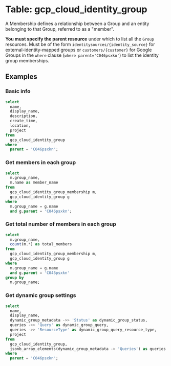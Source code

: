 # Table: gcp_cloud_identity_group

A Membership defines a relationship between a Group and an entity belonging to that Group, referred to as a "member".

**You must specify the parent resource** under which to list all the `Group` resources. Must be of the form `identitysources/{identity_source}` for external-identity-mapped groups or `customers/{customer}` for Google Groups in the `where` clause (`where parent='C046psxkn'`) to list the identity group memberships.

## Examples

### Basic info

```sql
select
  name,
  display_name,
  description,
  create_time,
  location,
  project
from
  gcp_cloud_identity_group
where
  parent = 'C046psxkn';
```

### Get members in each group

```sql
select
  m.group_name,
  m.name as member_name
from
  gcp_cloud_identity_group_membership m,
  gcp_cloud_identity_group g
where
  m.group_name = g.name
  and g.parent = 'C046psxkn';
```

### Get total number of members in each group

```sql
select
  m.group_name,
  count(m.*) as total_members
from
  gcp_cloud_identity_group_membership m,
  gcp_cloud_identity_group g
where
  m.group_name = g.name
  and g.parent = 'C046psxkn'
group by
  m.group_name;
```

### Get dynamic group settings

```sql
select
  name,
  display_name,
  dynamic_group_metadata ->> 'Status' as dynamic_group_status,
  queries ->> 'Query' as dynamic_group_query,
  queries ->> 'ResourceType' as dynamic_group_query_resource_type,
  project
from
  gcp_cloud_identity_group,
  jsonb_array_elements(dynamic_group_metadata -> 'Queries') as queries
where
  parent = 'C046psxkn';
```